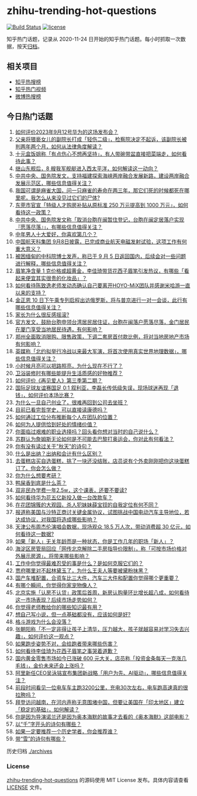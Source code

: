 # zhihu-trending-hot-questions

[![Build Status](https://github.com/justjavac/zhihu-trending-hot-questions/workflows/ci/badge.svg?branch=master)](https://github.com/justjavac/zhihu-trending-hot-questions/actions)
[![license](https://img.shields.io/github/license/justjavac/zhihu-trending-hot-questions)](https://github.com/justjavac/zhihu-trending-hot-questions/blob/master/LICENSE)

知乎热门话题，记录从 2020-11-24
日开始的知乎热门话题。每小时抓取一次数据，按天[归档](./archives)。

## 相关项目

- [知乎热搜榜](https://github.com/justjavac/zhihu-trending-top-search)
- [知乎热门视频](https://github.com/justjavac/zhihu-trending-hot-video)
- [微博热搜榜](https://github.com/justjavac/weibo-trending-hot-search)

## 今日热门话题

<!-- BEGIN -->
<!-- 最后更新时间 Wed Sep 13 2023 02:20:59 GMT+0800 (China Standard Time) -->

1. [如何评价2023年9月12号华为的这场发布会？](https://www.zhihu.com/question/621666836)
1. [父亲将猥亵女儿的副院长打成「轻伤二级」，检察院决定不起诉，该副院长被判两年两个月，如何从法律角度解读？](https://www.zhihu.com/question/621502497)
1. [十元盒饭姐称「有点伤心不想再坚持」，有人带碗带盆直接把菜端走，如何看待此事？](https://www.zhihu.com/question/621490651)
1. [继山东舰后，8 艘我军舰艇进入西太平洋，如何解读这一动向？](https://www.zhihu.com/question/621654789)
1. [中共中央、国务院发文，支持福建探索海峡两岸融合发展新路，建设两岸融合发展示范区，哪些信息值得关注？](https://www.zhihu.com/question/621688714)
1. [我国可谓是麻雀大国，问一只麻雀的寿命在两三年，那它们死的时候都死在哪里呢，我怎么从来没见过它们的尸体?](https://www.zhihu.com/question/40031505)
1. [东莞市官宣「特级人才购房补贴从原标准 250 万元提高到 1000 万元」，如何看待这一政策？](https://www.zhihu.com/question/621628239)
1. [中共中央、国务院发文称「取消台胞在闽暂住登记，台胞在闽定居落户实现『愿落尽落』」，有哪些信息值得关注？](https://www.zhihu.com/question/621690916)
1. [中年男人十大爱好，你喜欢第几个？](https://www.zhihu.com/question/616695515)
1. [中国航天科集团 9月8日披露，已完成商业航天电磁发射试验，这项工作有何重大意义？](https://www.zhihu.com/question/621616063)
1. [被困缅甸的中科院博士发声，称已于 9 月 5 日返回国内，后续会对一些问题进行解释，哪些信息值得关注？](https://www.zhihu.com/question/621617850)
1. [眉笔净含量 1 克价格或超黄金，李佳琦带货花西子眉笔引发热议，有哪些「看起来便宜其实很贵的化妆品」？](https://www.zhihu.com/question/621490968)
1. [如何看待陈致逸老师发动态确认自己要离开HOYO-MiX团队并感谢米哈游一直以来的支持？](https://www.zhihu.com/question/621728574)
1. [金正恩 10 日下午乘专列启程出访俄罗斯，将与普京进行一对一会谈，此行有哪些信息值得关注？](https://www.zhihu.com/question/621528026)
1. [家长为什么很反感摇滚?](https://www.zhihu.com/question/605440300)
1. [官方发文，鼓励台胞申领台湾居民居住证，台胞在闽落户愿落尽落，金门居民在厦门享受当地居民待遇，有何影响？](https://www.zhihu.com/question/621693833)
1. [郑州全面取消限购、限售政策，下调二套房首付款比例，将对当地房地产市场有何影响？](https://www.zhihu.com/question/621737323)
1. [英媒称「北约拟举行冷战以来最大军演，将首次使用真实世界地理数据」，哪些信息值得关注？](https://www.zhihu.com/question/621630809)
1. [小时候月亮可以把路照亮，为什么现在不行了？](https://www.zhihu.com/question/615203708)
1. [卫浴装修时有哪些能提升生活质感的好物推荐？](https://www.zhihu.com/question/556546507)
1. [如何评价《再见爱人》第三季第二期？](https://www.zhihu.com/question/621628965)
1. [国际足球友谊赛国足 0:1 叙利亚，李磊长传低级失误，现场球迷再现「退钱」，如何评价本场比赛？](https://www.zhihu.com/question/621703596)
1. [为什么一旦自己创业了，很难再回到公司去坐班？](https://www.zhihu.com/question/47342018)
1. [目前已看完哲学史，可以直接读康德吗？](https://www.zhihu.com/question/572744841)
1. [如何通过工位分布推断每个人在团队的位置？](https://www.zhihu.com/question/621501858)
1. [如何为人提供恰到好处的情绪价值？](https://www.zhihu.com/question/577187416)
1. [你面临过艰难的职业选择吗？回头看你想对当时的自己说什么？](https://www.zhihu.com/question/620912700)
1. [苏群认为詹姆斯无论如何是不可能去巴黎打奥运会，你对此有何看法？](https://www.zhihu.com/question/621276165)
1. [你有没有读过关于"秋天"的诗句？](https://www.zhihu.com/question/621713901)
1. [什么是出纳？出纳和会计有什么区别？](https://www.zhihu.com/question/20030390)
1. [去蛋糕店买自选蛋糕，挑了一块还没结账，店员说有个外卖刚刚把你这块蛋糕订了。你会怎么做？](https://www.zhihu.com/question/621387374)
1. [你为什么想要考研？](https://www.zhihu.com/question/350353925)
1. [鸭屎香到底是什么茶？](https://www.zhihu.com/question/490757990)
1. [双非民办学费一年2.5w，这个课表，还要不要读?](https://www.zhihu.com/question/621410658)
1. [如何看待华为花五亿新投入做一台改款车？](https://www.zhihu.com/question/621669038)
1. [在花团锦簇的大观园，杀人犯妹妹薛宝钗的自我定位有何不同？](https://www.zhihu.com/question/621472706)
1. [报道称美国与沙特正商讨关键金属协议，试图挑战中国电动汽车主导地位，若达成协议，对我国将造成哪些影响？](https://www.zhihu.com/question/621500876)
1. [天津公布周杰伦演唱会数据，现场观众 18.5 万人次，带动消费超 30 亿元，如何看待这一数据?](https://www.zhihu.com/question/621610553)
1. [如果「新人」无关年龄而是一种状态，你是工作几年的职场「新人」？](https://www.zhihu.com/question/620628168)
1. [海淀区房管局回应「网传北京解除二手房指导价限制」，称「可按市场价格对外展示房源」，将带来哪些影响？](https://www.zhihu.com/question/621645954)
1. [工作中你觉得最难忍受的事是什么？是如何克服它们的？](https://www.zhihu.com/question/620916337)
1. [贾府哪里对不起林黛玉了，为什么王夫人等要被黛粉抹黑？](https://www.zhihu.com/question/621230750)
1. [国产车堆配置，合资车比三大件，汽车三大件和配置你觉得哪个更重要？](https://www.zhihu.com/question/574194660)
1. [有哪个瞬间，你觉得你家宠物像人？](https://www.zhihu.com/question/299711639)
1. [北京实施「认房不认贷」政策后首周，新房认购量环比增长超八成，如何看待这一市场表现？后续市场走势如何？](https://www.zhihu.com/question/621486039)
1. [你觉得老师教给你的哪些知识最有用？](https://www.zhihu.com/question/621125769)
1. [想自己写小说，但一点基础都没有，应该如何是好?](https://www.zhihu.com/question/620845034)
1. [格斗游戏为什么会没落？](https://www.zhihu.com/question/28628114)
1. [张朝阳称「不一定非得让孩子上清华，压力越大，孩子就越容易对学习失去兴趣」，如何评价这一观点？](https://www.zhihu.com/question/621538064)
1. [如果跑步姿势不对，会给跑者带来哪些伤害？](https://www.zhihu.com/question/618509286)
1. [如何看待李佳琦为花西子眉笔之事哭着道歉？](https://www.zhihu.com/question/621553216)
1. [国内黄金零售市场如今已涨破 600 元大关，店员称「投资金条每天一克涨几毛钱」，金价未来还会上涨吗？](https://www.zhihu.com/question/621624193)
1. [阿里新任CEO吴泳铭宣布集团新战略「用户为先、AI驱动」，哪些信息值得关注？](https://www.zhihu.com/question/621634427)
1. [前段时间看见一位电车车主跑3200公里，充电30次左右，电车跑高速真的很拉胯吗？](https://www.zhihu.com/question/615720289)
1. [拜登访问越南，在河内声称无意围堵中国，但要让美国在「印太地区」建立「稳定的基础」，如何解读？](https://www.zhihu.com/question/621467519)
1. [你是因为导演诺兰还是因为奥本海默的故事才去看的《奥本海默》这部电影？](https://www.zhihu.com/question/620315356)
1. [以“千”字开头的诗句有哪些？](https://www.zhihu.com/question/621562851)
1. [如果一定要推荐一个历史学者，你会推荐谁？](https://www.zhihu.com/question/621253280)
1. [带“雪”的诗句有哪些？](https://www.zhihu.com/question/621611752)

<!-- END -->

历史归档 [./archives](./archives)

### License

[zhihu-trending-hot-questions](https://github.com/justjavac/zhihu-trending-hot-questions)
的源码使用 MIT License 发布。具体内容请查看 [LICENSE](./LICENSE) 文件。
